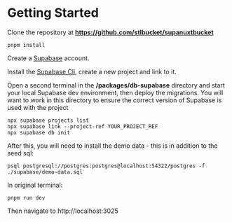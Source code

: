 # Getting Started
Clone the repository at **https://github.com/stlbucket/supanuxtbucket**
```
pnpm install
```

Create a [Supabase](https://www.supabase.com) account.

Install the [Supabase Cli](https://supabase.com/docs/guides/cli), create a new project and link to it.

Open a second terminal in the **/packages/db-supabase** directory and start your local Supabase dev environment, then deploy the migrations.  You will want to work in this directory to ensure the correct version of Supabase is used with the project
```
npx supabase projects list
npx supabase link --project-ref YOUR_PROJECT_REF
npx supabase db init
```
After this, you will need to install the demo data - this is in addition to the seed sql:
```
psql postgresql://postgres:postgres@localhost:54322/postgres -f ./supabase/demo-data.sql
```

In original terminal:
```
pnpm run dev
```
Then navigate to http://localhost:3025